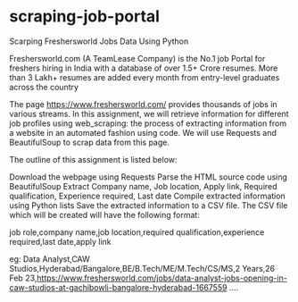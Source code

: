 # scraping-job-portal
Scarping Freshersworld Jobs Data Using Python

Freshersworld.com (A TeamLease Company) is the No.1 job Portal for freshers hiring in India with a database of over 1.5+ Crore resumes. More than 3 Lakh+ resumes are added every month from entry-level graduates across the country

The page https://www.freshersworld.com/ provides thousands of jobs in various streams. In this assignment, we will retrieve information for different job profiles using web_scraping: the process of extracting information from a website in an automated fashion using code. We will use Requests and BeautifulSoup to scrap data from this page.

The outline of this assignment is listed below:

Download the webpage using Requests
Parse the HTML source code using BeautifulSoup
Extract Company name, Job location, Apply link, Required qualification, Experience required, Last date
Compile extracted information using Python lists
Save the extracted information to a CSV file.
The CSV file which will be created will have the following format:

 job role,company name,job location,required qualification,experience required,last date,apply link
 
 eg: Data Analyst,CAW Studios,Hyderabad/Bangalore,BE/B.Tech/ME/M.Tech/CS/MS,2 Years,26 Feb 23,https://www.freshersworld.com/jobs/data-analyst-jobs-opening-in-caw-studios-at-gachibowli-bangalore-hyderabad-1667559
 ....
